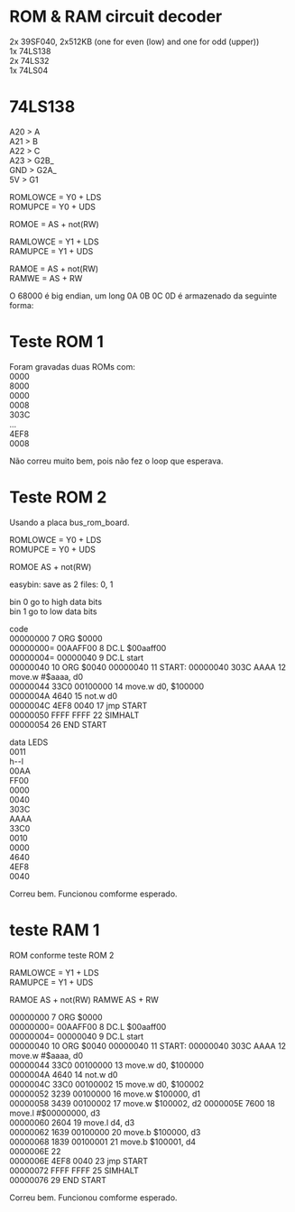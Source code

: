 # ROM & RAM circuit decoder

2x 39SF040, 2x512KB (one for even (low) and one for odd (upper))  
1x 74LS138  
2x 74LS32  
1x 74LS04  
  
  
# 74LS138  
A20 > A  
A21 > B  
A22 > C  
A23 > G2B_  
GND > G2A_  
5V  > G1    

ROMLOWCE = Y0 + LDS  
ROMUPCE = Y0 + UDS  
  
ROMOE = AS + not(RW)  

RAMLOWCE = Y1 + LDS  
RAMUPCE = Y1 + UDS  
  
RAMOE = AS + not(RW)  
RAMWE = AS + RW  

O 68000 é big endian, um long 0A 0B 0C 0D é armazenado da seguinte forma:  
  

# Teste ROM 1  

Foram gravadas duas ROMs com:  
0000  
8000  
0000  
0008  
303C  
...  
4EF8  
0008  

Não correu muito bem, pois não fez o loop que esperava.  

# Teste ROM 2
Usando a placa bus_rom_board.  
  
ROMLOWCE = Y0 + LDS  
ROMUPCE = Y0 + UDS  
  
ROMOE AS + not(RW)  

easybin: save as 2 files: 0, 1  
  
bin 0 go to high data bits  
bin 1 go to low data bits  

code   
00000000                             7      ORG     $0000  
00000000= 00AAFF00                   8      DC.L    $00aaff00  
00000004= 00000040                   9      DC.L    start  
00000040                            10      ORG     $0040  
00000040                            11  START:   
00000040  303C AAAA                 12      move.w  #$aaaa, d0  
00000044  33C0 00100000             14      move.w  d0, $100000  
0000004A  4640                      15      not.w   d0  
0000004C  4EF8 0040                 17      jmp     START  
00000050  FFFF FFFF                 22      SIMHALT  
00000054                            26      END    START

data LEDS  
0011  
h--l  
00AA  
FF00  
0000  
0040  
303C  
AAAA  
33C0  
0010  
0000  
4640  
4EF8  
0040  

Correu bem. Funcionou comforme esperado.

# teste RAM 1

ROM conforme teste ROM 2  

RAMLOWCE = Y1 + LDS  
RAMUPCE = Y1 + UDS  
  
RAMOE AS + not(RW) 
RAMWE AS + RW  

00000000                             7      ORG     $0000  
00000000= 00AAFF00                   8      DC.L    $00aaff00  
00000004= 00000040                   9      DC.L    start        
00000040                            10      ORG     $0040  
00000040                            11  START:  
00000040  303C AAAA                 12      move.w  #$aaaa, d0  
00000044  33C0 00100000             13      move.w  d0, $100000  
0000004A  4640                      14      not.w   d0  
0000004C  33C0 00100002             15      move.w  d0, $100002  
00000052  3239 00100000             16      move.w  $100000, d1  
00000058  3439 00100002             17      move.w  $100002, d2  
0000005E  7600                      18      move.l  #$00000000, d3  
00000060  2604                      19      move.l  d4, d3  
00000062  1639 00100000             20      move.b  $100000, d3  
00000068  1839 00100001             21      move.b  $100001, d4  
0000006E                            22      
0000006E  4EF8 0040                 23      jmp     START  
00000072  FFFF FFFF                 25      SIMHALT  
00000076                            29      END    START  

Correu bem. Funcionou comforme esperado.  
